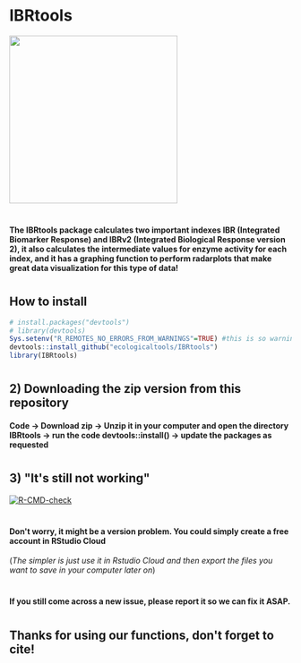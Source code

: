 # IBRtools 
<img src="hexlogo/r-ibr-logo.png" width = "300">

# 
#### The IBRtools package calculates two important indexes IBR (Integrated Biomarker Response) and IBRv2 (Integrated Biological Response version 2), it also calculates the intermediate values for enzyme activity for each index, and it has a graphing function to perform radarplots that make great data visualization for this type of data!
#
#
## How to install
```r
# install.packages("devtools")
# library(devtools)
Sys.setenv("R_REMOTES_NO_ERRORS_FROM_WARNINGS"=TRUE) #this is so warnings don't turn into errors
devtools::install_github("ecologicaltools/IBRtools")
library(IBRtools)

```
#
## 2) Downloading the zip version from this repository
####  Code -> Download zip -> Unzip it in your computer and open the directory IBRtools -> run the code devtools::install() -> update the packages as requested 
#
## 3) "It's still not working"

<!-- badges: start -->
[![R-CMD-check](https://github.com/ecologicaltools/IBRtools/actions/workflows/R-CMD-check.yaml/badge.svg)](https://github.com/ecologicaltools/IBRtools/actions/workflows/R-CMD-check.yaml)
<!-- badges: end -->
# 
#### Don't worry, it might be a version problem. You could simply create a free account in RStudio Cloud
(*The simpler is just use it in Rstudio Cloud and then export the files you want to save in your computer later on*)
#
#### If you still come across a new issue, please report it so we can fix it ASAP.
#
## Thanks for using our functions, don't forget to cite!
